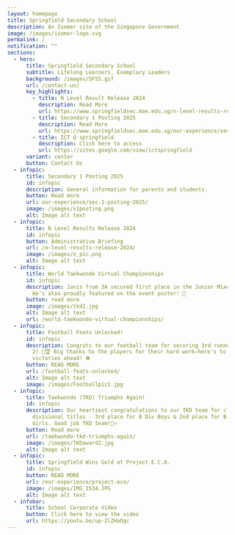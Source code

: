 ```yaml
---
layout: homepage
title: Springfield Secondary School
description: An Isomer site of the Singapore Government
image: /images/isomer-logo.svg
permalink: /
notification: ""
sections:
  - hero:
      title: Springfield Secondary School
      subtitle: Lifelong Learners, Exemplary Leaders
      background: /images/SFSS.gif
      url: /contact-us/
      key_highlights:
        - title: N Level Result Release 2024
          description: Read More
          url: https://www.springfieldsec.moe.edu.sg/n-level-results-release-2024/
        - title: Secondary 1 Posting 2025
          description: Read More
          url: https://www.springfieldsec.moe.edu.sg/our-experience/sec-1-posting-2025/
        - title: ICT @ springfield
          description: Click here to access
          url: https://sites.google.com/view/ictspringfield
      variant: center
      button: Contact Us
  - infopic:
      title: Secondary 1 Posting 2025
      id: infopic
      description: General information for parents and students.
      button: Read more
      url: our-experience/sec-1-posting-2025/
      image: /images/s1posting.png
      alt: Image alt text
  - infopic:
      title: N Level Results Release 2024
      id: infopic
      button: Administrative Briefing
      url: /n-level-results-release-2024/
      image: /images/n_pic.png
      alt: Image alt text
  - infopic:
      title: World Taekwondo Virtual Championships
      id: infopic
      description: Javis from 3A secured first place in the Junior Mixed category! 🏆
        He’s also proudly featured on the event poster! 🎉
      button: read more
      image: /images/tkd1.jpg
      alt: Image alt text
      url: /world-taekwondo-virtual-championships/
  - infopic:
      title: Football Feats Unlocked!
      id: infopic
      description: Congrats to our football team for securing 3rd runner-up in League
        2! 🎉🏆 Big thanks to the players for their hard work—here's to more
        victories ahead! ⚽
      button: READ MORE
      url: /football-feats-unlocked/
      alt: Image alt text
      image: /images/Footballpic1.jpg
  - infopic:
      title: Taekwondo (TKD) Triumphs Again!
      id: infopic
      description: Our heartiest congratulations to our TKD team for clinching two
        divisional titles - 3rd place for B Div Boys & 2nd place for B Div
        Girls. Good job TKD team!🌟⭐️
      button: Read more
      url: /taekwondo-tkd-triumphs-again/
      image: /images/TKDaward2.jpg
      alt: Image alt text
  - infopic:
      title: Springfield Wins Gold at Project E.C.O.
      id: infopic
      button: READ MORE
      url: /our-experience/project-eco/
      image: /images/IMG_1534.JPG
      alt: Image alt text
  - infobar:
      title: School Corporate Video
      button: Click here to view the video
      url: https://youtu.be/up-2lZHaOgc
---
```


